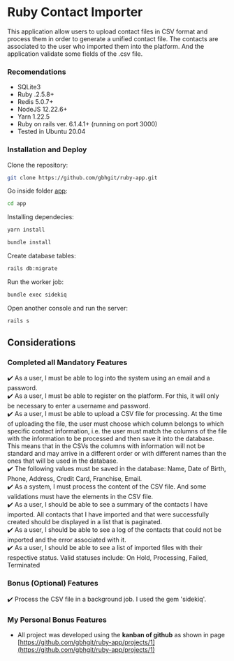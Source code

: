 # Ruby Contact Importer
This application allow users to upload contact files in CSV format and process them in order
to generate a unified contact file. The contacts are associated to the user who imported
them into the platform. And the application validate some fields of the .csv file. 

### Recomendations
  - SQLite3
  - Ruby .2.5.8+ 
  - Redis 5.0.7+
  - NodeJS 12.22.6+
  - Yarn 1.22.5
  - Ruby on rails ver. 6.1.4.1+ (running on port 3000)
  - Tested in Ubuntu 20.04

### Installation and Deploy
Clone the repository:
``` sh
git clone https://github.com/gbhgit/ruby-app.git
```

Go inside folder [app](https://github.com/gbhgit/ruby-app/tree/Documentation/15/app):
``` sh
cd app
```

Installing dependecies:
``` sh
yarn install
```
``` sh
bundle install
```

Create database tables:
``` sh
rails db:migrate
```

Run the worker job:
``` sh
bundle exec sidekiq
```

Open another console and run the server:
``` sh
rails s
```
		
## Considerations
### Completed all Mandatory Features
:heavy_check_mark: As a user, I must be able to log into the system using an email and a password. \
:heavy_check_mark: As a user, I must be able to register on the platform. For this, it will only be necessary to enter a username and password. \
:heavy_check_mark: As a user, I must be able to upload a CSV file for processing. At the time of uploading the file, the user must choose which column belongs to which specific contact information, i.e. the user must match the columns of the file with the information to be processed and then save it into the database. This means that in the CSVs the columns with information will not be standard and may arrive in a different order or with different names than the ones that will be used in the database. \
:heavy_check_mark: The following values must be saved in the database: Name, Date of Birth, Phone, Address, Credit Card, Franchise, Email. \
:heavy_check_mark: As a system, I must process the content of the CSV file. And some validations must have the elements in the CSV file. \
:heavy_check_mark: As a user, I should be able to see a summary of the contacts I have imported. All
contacts that I have imported and that were successfully created should be displayed in a list that is paginated. \
:heavy_check_mark: As a user, I should be able to see a log of the contacts that could not be imported and the error associated with it. \
:heavy_check_mark: As a user, I should be able to see a list of imported files with their respective status. Valid statuses include: On Hold, Processing, Failed, Terminated

### Bonus (Optional) Features
:heavy_check_mark: Process the CSV file in a background job. I used the gem 'sidekiq'.

### My Personal Bonus Features
+ All project was developed using the **kanban of github** as shown in page [https://github.com/gbhgit/ruby-app/projects/1](https://github.com/gbhgit/ruby-app/projects/1)